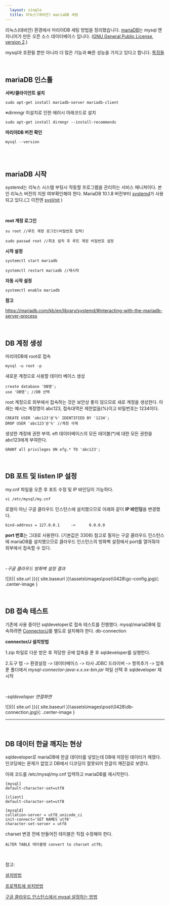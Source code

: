 ```yaml
---
  layout: single
  title: 리눅스(데비안) mariaDB 세팅
---
```


리눅스(데비안) 환경에서 마리아DB 세팅 방법을 정리했습니다. [mariaDB](https://mariadb.com/kb/ko/mariadb-korean-mariadb/)는 mysql 엔지니어가 만든 오픈 소스 데이터베이스 입니다. ([GNU General Public License, version 2](https://www.olis.or.kr/license/Detailselect.do?lId=1004&mapCode=010004).)

mysql과 호환될 뿐만 아니라 더 많은 기능과 빠른 성능을 가지고 있다고 합니다. [특징들](https://mariadb.com/kb/en/library/mariadb-vs-mysql-features/)



<br>

## mariaDB 인스톨

**서버/클라이언트 설치**

```
sudo apt-get install mariadb-server mariadb-client
```

※dirmngr 미설치로 인한 에러시 아래코드로 설치

```
sudo apt-get install dirmngr --install-recommends
```

**마리아DB 버전 확인**

```
mysql --version
```

<br>

<br>

## mariaDB 시작

systemd는 리눅스 시스템 부팅시 작동할 프로그램을 관리하는 서비스 매니져이다. 본인 리눅스 버전의 지원 여부확인해야 한다. MariaDB 10.1.8 버전부터 [systemd]()가 사용되고 있다.(그 이전엔 [sysVnit](https://mariadb.com/kb/en/library/sysvinit/) )

<br>

**root 계정 로그인**

```
su root //루트 계정 로그인(비밀번호 입력)

sudo passwd root //최초 설치 후 루트 계정 비밀번호 설정
```

**시작 설정**

```
systemctl start mariadb

systemctl restart mariadb //재시작
```

**자동 시작 설정**

```
systemctl enable mariadb
```

**참고**

https://mariadb.com/kb/en/library/systemd/#interacting-with-the-mariadb-server-process

<br>

## DB 계정 생성

마리아DB에 root로 접속

```
mysql -u root -p
```

새로운 계정으로 사용할 데이터 베이스 생성

```
create database 'DB명';
use 'DB명'; //DB 선택
```

root 계정으로 외부에서 접속하는 것은 보안상 좋지 않으므로 새로 계정을 생성한다. 아래는 예시는 계정명이 abc123, 접속대역은 제한없음(%)이고 비밀번호는 1234이다.

```
CREATE USER 'abc123'@'%' IDENTIFIED BY '1234';
DROP USER 'abc123'@'%' //계정 삭제
```

생성한 계정에 권한 부여.  eft 데이터베이스의 모든 테이블(*)에 대한 모든 권한을 abc123에게 부여한다.

```
GRANT all privileges ON efg.* TO 'abc123';
```

<br>

## DB 포트 및 listen IP 설정

my.cnf 파일을 오픈 후 포트 수정 및 IP 바인딩이 가능하다.

```
vi /etc/mysql/my.cnf
```

로컬이 아닌 구글 클라우드 인스턴스에 설치했으므로 아래와 같이 **IP 바인딩**을 변경했다.

```
bind-address = 127.0.0.1     ->      0.0.0.0
```

**port 번호**는 그대로 사용한다. (기본값은 3306) 참고로 필자는 구글 클라우드 인스턴스에 mariaDB를 설치했으므로 클라우드 인스턴스의 방화벽 설정에서 port를 열어줘야 외부에서 접속할 수 있다.

<br>

*-구글 클라우드 방화벽 설정 결과*

![]({{ site.url }}{{ site.baseurl }}\assets\images\post\0428\gc-config.jpg){: .center-image }

<br>

## DB 접속 테스트

기존에 사용 중이던 sqldeveloper로 접속 테스트를 진행했다.  mysql/mariaDB에 접속하려면 [Connector/J](Connector/J)를 별도로 설치해야 한다. db-connection

**connector/J 설치방법**

 1.zip 파일로 다운 받은 후 적당한 곳에 압축을 푼 후 sqldeveloper를 실행한다.

 2.도구 탭 -> 환경설정 -> 데이터베이스 -> 타사 JDBC 드라이버 -> 항목추가 -> 압축 푼 폴더에서 *mysql-connector-java-x.x.xx-bin.jar* 파일 선택 후 sqldeveloper 재시작

<br>

*-sqldeveloper 연결화면*

![]({{ site.url }}{{ site.baseurl }}\assets\images\post\0428\db-connection.jpg){: .center-image }

------

<br>

## DB 데이터 한글  깨지는 현상

sqldeveloper로 mariaDB에 한글 데이터를 넣었는데 DB에 저장된 데이터가 깨졌다. 인코딩에는 문제가 없었고 DB에서 디코딩이 잘못되어 한글이 깨진걸로 보였다.

아래 코드를 /etc/mysql/my.cnf 입력하고 mariaDB를 재시작한다.

```
[mysql]
default-character-set=utf8

[client]
default-character-set=utf8

[mysqld]
collation-server = utf8_unicode_ci
init-connect='SET NAMES utf8'
character-set-server = utf8
```

charset 변경 전에 만들어진 테이블은 직접 수정해야 한다.

```
ALTER TABLE 테이블명 convert to charset utf8;
```

<br>

참고:

[설치방법](https://alvinbunk.wordpress.com/2017/06/29/using-oracle-sql-developer-to-connect-to-mysqlmariadb-databases/)

[프로젝트에 설치방법](https://m.blog.naver.com/CommentList.nhn?blogId=50after&logNo=220912861796)

[구글 클라우드 인스턴스에서 mysql 설정하는 방법](https://cloud.google.com/solutions/setup-mysql?hl=ko)